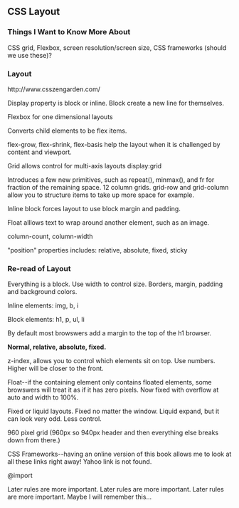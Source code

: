 ## CSS Layout

### Things I Want to Know More About
CSS grid, Flexbox, screen resolution/screen size, CSS frameworks (should we use these)?


### Layout

<p>http://www.csszengarden.com/ </p>
<p> Display property is block or inline. Block create a new line for themselves. </p>
<p> Flexbox for one dimensional layouts</p>
<p> Converts child elements to be flex items. </p>
<p> flex-grow, flex-shrink, flex-basis help the layout when it is challenged by content and viewport. </p>
<p> Grid allows control for multi-axis layouts display:grid </p>
<p> Introduces a few new primitives, such as repeat(), minmax(), and fr for fraction of the remaining space. 12 column grids. grid-row and grid-column allow you to structure items to take up more space for example. </p>
<p> Inline block forces layout to use block margin and padding. </p>
<p> Float alllows text to wrap around another element, such as an image. </p>
<p> column-count, column-width </p>
<p> "position" properties includes: relative, absolute, fixed, sticky<p>

### Re-read of Layout

<p> Everything is a block. Use width to control size. Borders, margin, padding and background colors.</p>
<p> Inline elements: img, b, i </p>
<p> Block elements: h1, p, ul, li </p>
<p> By default most browswers add a margin to the top of the h1 browser. </p>
<p> <strong>Normal, relative, absolute, fixed. </strong></p>
<p> z-index, allows you to control which elements sit on top. Use numbers. Higher will be closer to the front. </p>
<p> Float--if the containing element only contains floated elements, some browswers will treat it as if it has zero pixels. Now fixed with overflow at auto and width to 100%. </p>
<p> Fixed or liquid layouts. Fixed no matter the window. Liquid expand, but it can look very odd. Less control. </p>
<p> 960 pixel grid (960px so 940px header and then everything else breaks down from there.)</p>
<p>CSS Frameworks--having an online version of this book allows me to look at all these links right away! Yahoo link is not found. </p>
<p> @import</p>
<p> Later rules are more important. Later rules are more important. Later rules are more important. Maybe I will remember this...</p>

